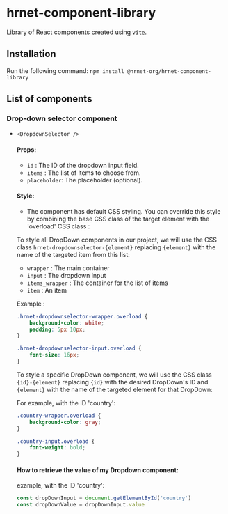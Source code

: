 # hrnet-component-library

Library of React components created using `vite`.

## Installation

Run the following command: `npm install @hrnet-org/hrnet-component-library`

## List of components

### Drop-down selector component

-   `<DropdownSelector />`

    #### Props:

    -   `id` : The ID of the dropdown input field.
    -   `items` : The list of items to choose from.
    -   `placeholder`: The placeholder (optional).

    #### Style:

    -   The component has default CSS styling. You can override this style by combining the base CSS class of the target element with the 'overload' CSS class :

    To style all DropDown components in our project, we will use the CSS class `hrnet-dropdownselector-{element}` replacing `{element}` with the name of the targeted item from this list:

    -   `wrapper` : The main container
    -   `input` : The dropdown input
    -   `items_wrapper` : The container for the list of items
    -   `item` : An item

    Example :

    ```css
    .hrnet-dropdownselector-wrapper.overload {
        background-color: white;
        padding: 5px 10px;
    }

    .hrnet-dropdownselector-input.overload {
        font-size: 16px;
    }
    ```

    To style a specific DropDown component, we will use the CSS class `{id}-{element}` replacing `{id}` with the desired DropDown's ID and `{element}` with the name of the targeted element for that DropDown:

    For example, with the ID 'country':

    ```css
    .country-wrapper.overload {
        background-color: gray;
    }

    .country-input.overload {
        font-weight: bold;
    }
    ```

    #### How to retrieve the value of my Dropdown component:

    example, with the ID 'country':

    ```js
    const dropDownInput = document.getElementById('country')
    const dropDownValue = dropDownInput.value
    ```
